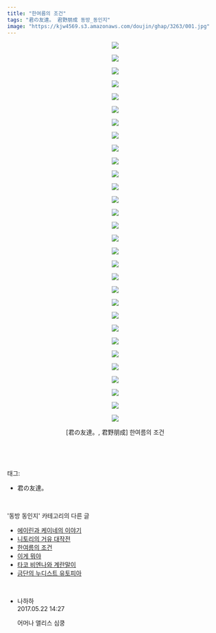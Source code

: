 ```yaml
---
title: "한여름의 조건"
tags: "君の友達。 君野朋成 동방_동인지"
image: "https://kjw4569.s3.amazonaws.com/doujin/ghap/3263/001.jpg"
---
```

<div class="article">
<p style="text-align: center; clear: none; float: none;"><img src="{{ site.imgserver3 }}/ghap/3263/001.jpg"/></p>
<p style="text-align: center; clear: none; float: none;"><img src="{{ site.imgserver3 }}/ghap/3263/002.jpg"/></p>
<p style="text-align: center; clear: none; float: none;"><img src="{{ site.imgserver3 }}/ghap/3263/003.jpg"/></p>
<p style="text-align: center; clear: none; float: none;"><img src="{{ site.imgserver3 }}/ghap/3263/004.jpg"/></p>
<p style="text-align: center; clear: none; float: none;"><img src="{{ site.imgserver3 }}/ghap/3263/005.jpg"/></p>
<p style="text-align: center; clear: none; float: none;"><img src="{{ site.imgserver3 }}/ghap/3263/006.jpg"/></p>
<p style="text-align: center; clear: none; float: none;"><img src="{{ site.imgserver3 }}/ghap/3263/007.jpg"/></p>
<p style="text-align: center; clear: none; float: none;"><img src="{{ site.imgserver3 }}/ghap/3263/008.jpg"/></p>
<p style="text-align: center; clear: none; float: none;"><img src="{{ site.imgserver3 }}/ghap/3263/009.jpg"/></p>
<p style="text-align: center; clear: none; float: none;"><img src="{{ site.imgserver3 }}/ghap/3263/010.jpg"/></p>
<p style="text-align: center; clear: none; float: none;"><img src="{{ site.imgserver3 }}/ghap/3263/011.jpg"/></p>
<p style="text-align: center; clear: none; float: none;"><img src="{{ site.imgserver3 }}/ghap/3263/012.jpg"/></p>
<p style="text-align: center; clear: none; float: none;"><img src="{{ site.imgserver3 }}/ghap/3263/013.jpg"/></p>
<p style="text-align: center; clear: none; float: none;"><img src="{{ site.imgserver3 }}/ghap/3263/014.jpg"/></p>
<p style="text-align: center; clear: none; float: none;"><img src="{{ site.imgserver3 }}/ghap/3263/015.jpg"/></p>
<p style="text-align: center; clear: none; float: none;"><img src="{{ site.imgserver3 }}/ghap/3263/016.jpg"/></p>
<p style="text-align: center; clear: none; float: none;"><img src="{{ site.imgserver3 }}/ghap/3263/017.jpg"/></p>
<p style="text-align: center; clear: none; float: none;"><img src="{{ site.imgserver3 }}/ghap/3263/018.jpg"/></p>
<p style="text-align: center; clear: none; float: none;"><img src="{{ site.imgserver3 }}/ghap/3263/019.jpg"/></p>
<p style="text-align: center; clear: none; float: none;"><img src="{{ site.imgserver3 }}/ghap/3263/020.jpg"/></p>
<p style="text-align: center; clear: none; float: none;"><img src="{{ site.imgserver3 }}/ghap/3263/021.jpg"/></p>
<p style="text-align: center; clear: none; float: none;"><img src="{{ site.imgserver3 }}/ghap/3263/022.jpg"/></p>
<p style="text-align: center; clear: none; float: none;"><img src="{{ site.imgserver3 }}/ghap/3263/023.jpg"/></p>
<p style="text-align: center; clear: none; float: none;"><img src="{{ site.imgserver3 }}/ghap/3263/024.jpg"/></p>
<p style="text-align: center; clear: none; float: none;"><img src="{{ site.imgserver3 }}/ghap/3263/025.jpg"/></p>
<p style="text-align: center; clear: none; float: none;"><img src="{{ site.imgserver3 }}/ghap/3263/026.jpg"/></p>
<p style="text-align: center; clear: none; float: none;"><img src="{{ site.imgserver3 }}/ghap/3263/027.jpg"/></p>
<p style="text-align: center; clear: none; float: none;"><img src="{{ site.imgserver3 }}/ghap/3263/028.jpg"/></p>
<p style="text-align: center; clear: none; float: none;"><img src="{{ site.imgserver3 }}/ghap/3263/029.jpg"/></p>
<p style="text-align: center; clear: none; float: none;"><img src="{{ site.imgserver3 }}/ghap/3263/030.jpg"/></p>
<p style="text-align: center; clear: none; float: none;">[君の友達。, 君野朋成] 한여름의 조건</p>
<p><br/></p>
</div><br/>
<div class="tagTrail">
<p>태그: </p>
<ul>
<li>君の友達。</li>
</ul>
</div><br/>
<div class="another">
<p>'동방 동인지' 카테고리의 다른 글</p>
<ul>
<li><a href="/ghap_3268">에이린과 케이네의 이야기</a></li>
<li><a href="/ghap_3267">니토리의 거유 대작전</a></li>
<li><a href="/ghap_3263">한여름의 조건</a></li>
<li><a href="/ghap_3262">이게 뭐야</a></li>
<li><a href="/ghap_3261">타코 비엔나와 계란말이</a></li>
<li><a href="/ghap_3255">금단의 누디스트 유토피아</a></li>
</ul>
</div><br/>
<div class="cb_module cb_fluid">
<div class="cb_wrt cb_profile">
<div class="comment">
<ul>
<li class="cb_thumb_off" id="comment14995235">
<div class="cb_comment_area">
<div class="cb_info_area">
<div class="cb_section">
<span class="cb_nick_name">나하하</span>
</div>
<div class="cb_section">
<span class="cb_date">2017.05.22 14:27 </span>
</div>
</div>
<div class="cb_dsc_comment">
<p class="cb_dsc">
											어머나 앨리스 심쿵
										</p>
</div>
</div></li>
</ul>
</div>
</div><!-- commentList close -->
</div><br/>
